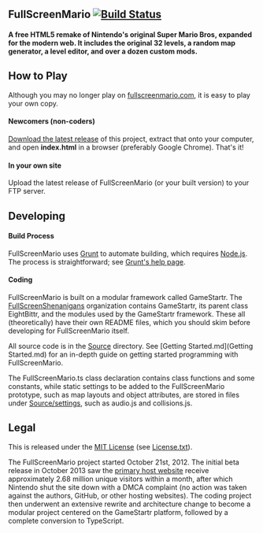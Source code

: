 <!-- (c) https://github.com/MontiCore/monticore -->
## FullScreenMario [![Build Status](https://travis-ci.org/FullScreenShenanigans/FullScreenMario.svg?branch=master)](https://travis-ci.org/FullScreenShenanigans/FullScreenMario)

#### A free HTML5 remake of Nintendo's original Super Mario Bros, expanded for the modern web. It includes the original 32 levels, a random map generator, a level editor, and over a dozen custom mods.


## How to Play

Although you may no longer play on [fullscreenmario.com](http://www.fullscreenmario.com), it is easy to play your own copy.

#### Newcomers (non-coders)

[Download the latest release](https://github.com/FullScreenShenanigans/FullScreenMario/releases) of this project, extract that onto your computer, and open **index.html** in a browser (preferably Google Chrome). That's it!

#### In your own site

Upload the latest release of FullScreenMario (or your built version) to your FTP server. 


## Developing

#### Build Process

FullScreenMario uses [Grunt](http://gruntjs.com/) to automate building, which requires [Node.js](http://node.js.org). The process is straightforward; see [Grunt's help page](http://gruntjs.com/getting-started).

#### Coding

FullScreenMario is built on a modular framework called GameStartr. The [FullScreenShenanigans](https://github.com/FullScreenShenanigans/) organization contains GameStartr, its parent class EightBittr, and the modules used by the GameStartr framework. These all (theoretically) have their own README files, which you should skim before developing for FullScreenMario itself.

All source code is in the [Source](Source/) directory. See [Getting Started.md](Getting Started.md) for an in-depth guide on getting started programming with FullScreenMario.

The FullScreenMario.ts class declaration contains class functions and some constants, while static settings to be added to the FullScreenMario prototype, such as map layouts and object attributes, are stored in files under [Source/settings](Source/settings), such as audio.js and collisions.js.


## Legal

This is released under the [MIT License](http://mit-license.org/) (see [License.txt](LICENSE.txt)). 

The FullScreenMario project started October 21st, 2012. The initial beta release in October 2013 saw the [primary host website](http://www.fullscreenmario.com) receive approximately 2.68 million unique visitors within a month, after which Nintendo shut the site down with a DMCA complaint (no action was taken against the authors, GitHub, or other hosting websites). The coding project then underwent an extensive rewrite and architecture change to become a modular project centered on the GameStartr platform, followed by a complete conversion to TypeScript.
